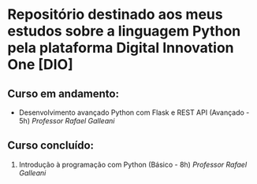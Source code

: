 # Repositório destinado aos meus estudos sobre a linguagem Python pela plataforma Digital Innovation One [DIO]

## Curso em andamento:
- Desenvolvimento avançado Python com Flask e REST API (Avançado - 5h) *Professor Rafael Galleani*

## Curso concluído:

1. Introdução à programação com Python (Básico - 8h) *Professor Rafael Galleani*